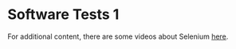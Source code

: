 # Software Tests 1

For additional content, there are some videos about Selenium [here](https://drive.google.com/drive/folders/1tULuk3rt780J3fLe9ge_lhLSdaEDOHwr?usp=sharing).

